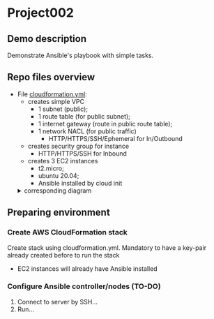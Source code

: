 # Project002

## Demo description

Demonstrate Ansible's playbook with simple tasks.

## Repo files overview

* File [cloudformation.yml](cloudformation.yml):
  * creates simple VPC
    * 1 subnet (public);
    * 1 route table (for public subnet);
    * 1 internet gateway (route in public route table);
    * 1 network NACL (for public traffic)
      * HTTP/HTTPS/SSH/Ephemeral for In/Outbound
  * creates security group for instance
    * HTTP/HTTPS/SSH for Inbound
  * creates 3 EC2 instances
    * t2.micro;
    * ubuntu 20.04;
    * Ansible installed by cloud init
   <details><summary>corresponding diagram</summary><img src="documents/cloudformation-diagram.png"></details>

## Preparing environment

### Create AWS CloudFormation stack

Create stack using cloudformation.yml. Mandatory to have a key-pair already created before to run the stack
* EC2 instances will already have Ansible installed

### Configure Ansible controller/nodes (TO-DO)

1. Connect to server by SSH...
1. Run...
